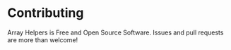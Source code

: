 # Contributing

Array Helpers is Free and Open Source Software. Issues and pull requests are more than welcome!
